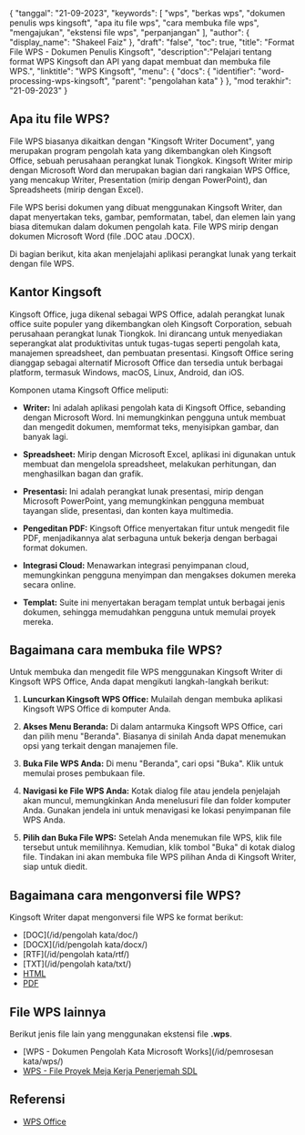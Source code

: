 {
"tanggal": "21-09-2023",
  "keywords": [
"wps",
"berkas wps",
"dokumen penulis wps kingsoft",
"apa itu file wps",
"cara membuka file wps",
"mengajukan",
"ekstensi file wps",
"perpanjangan"
],
  "author": {
"display_name": "Shakeel Faiz"
},
"draft": "false",
"toc": true,
"title": "Format File WPS - Dokumen Penulis Kingsoft",
  "description":"Pelajari tentang format WPS Kingsoft dan API yang dapat membuat dan membuka file WPS.",
"linktitle": "WPS Kingsoft",
  "menu": {
    "docs": {
      "identifier": "word-processing-wps-kingsoft",
"parent": "pengolahan kata"
}
},
"mod terakhir": "21-09-2023"
}

## Apa itu file WPS?

File WPS biasanya dikaitkan dengan "Kingsoft Writer Document", yang merupakan program pengolah kata yang dikembangkan oleh Kingsoft Office, sebuah perusahaan perangkat lunak Tiongkok. Kingsoft Writer mirip dengan Microsoft Word dan merupakan bagian dari rangkaian WPS Office, yang mencakup Writer, Presentation (mirip dengan PowerPoint), dan Spreadsheets (mirip dengan Excel).

File WPS berisi dokumen yang dibuat menggunakan Kingsoft Writer, dan dapat menyertakan teks, gambar, pemformatan, tabel, dan elemen lain yang biasa ditemukan dalam dokumen pengolah kata. File WPS mirip dengan dokumen Microsoft Word (file .DOC atau .DOCX).

Di bagian berikut, kita akan menjelajahi aplikasi perangkat lunak yang terkait dengan file WPS.

## Kantor Kingsoft

Kingsoft Office, juga dikenal sebagai WPS Office, adalah perangkat lunak office suite populer yang dikembangkan oleh Kingsoft Corporation, sebuah perusahaan perangkat lunak Tiongkok. Ini dirancang untuk menyediakan seperangkat alat produktivitas untuk tugas-tugas seperti pengolah kata, manajemen spreadsheet, dan pembuatan presentasi. Kingsoft Office sering dianggap sebagai alternatif Microsoft Office dan tersedia untuk berbagai platform, termasuk Windows, macOS, Linux, Android, dan iOS.

Komponen utama Kingsoft Office meliputi:

- **Writer:** Ini adalah aplikasi pengolah kata di Kingsoft Office, sebanding dengan Microsoft Word. Ini memungkinkan pengguna untuk membuat dan mengedit dokumen, memformat teks, menyisipkan gambar, dan banyak lagi.

- **Spreadsheet:** Mirip dengan Microsoft Excel, aplikasi ini digunakan untuk membuat dan mengelola spreadsheet, melakukan perhitungan, dan menghasilkan bagan dan grafik.

- **Presentasi:** Ini adalah perangkat lunak presentasi, mirip dengan Microsoft PowerPoint, yang memungkinkan pengguna membuat tayangan slide, presentasi, dan konten kaya multimedia.

- **Pengeditan PDF:** Kingsoft Office menyertakan fitur untuk mengedit file PDF, menjadikannya alat serbaguna untuk bekerja dengan berbagai format dokumen.

- **Integrasi Cloud:** Menawarkan integrasi penyimpanan cloud, memungkinkan pengguna menyimpan dan mengakses dokumen mereka secara online.

- **Templat:** Suite ini menyertakan beragam templat untuk berbagai jenis dokumen, sehingga memudahkan pengguna untuk memulai proyek mereka.

## Bagaimana cara membuka file WPS?

Untuk membuka dan mengedit file WPS menggunakan Kingsoft Writer di Kingsoft WPS Office, Anda dapat mengikuti langkah-langkah berikut:

1. **Luncurkan Kingsoft WPS Office:** Mulailah dengan membuka aplikasi Kingsoft WPS Office di komputer Anda.

2. **Akses Menu Beranda:** Di dalam antarmuka Kingsoft WPS Office, cari dan pilih menu "Beranda". Biasanya di sinilah Anda dapat menemukan opsi yang terkait dengan manajemen file.

3. **Buka File WPS Anda:** Di menu "Beranda", cari opsi "Buka". Klik untuk memulai proses pembukaan file.

4. **Navigasi ke File WPS Anda:** Kotak dialog file atau jendela penjelajah akan muncul, memungkinkan Anda menelusuri file dan folder komputer Anda. Gunakan jendela ini untuk menavigasi ke lokasi penyimpanan file WPS Anda.

5. **Pilih dan Buka File WPS:** Setelah Anda menemukan file WPS, klik file tersebut untuk memilihnya. Kemudian, klik tombol "Buka" di kotak dialog file. Tindakan ini akan membuka file WPS pilihan Anda di Kingsoft Writer, siap untuk diedit.

## Bagaimana cara mengonversi file WPS?

Kingsoft Writer dapat mengonversi file WPS ke format berikut:

- [DOC](/id/pengolah kata/doc/)
- [DOCX](/id/pengolah kata/docx/)
- [RTF](/id/pengolah kata/rtf/)
- [TXT](/id/pengolah kata/txt/)
- [HTML](/id/web/html/)
- [PDF](/id/pdf/)

## File WPS lainnya

Berikut jenis file lain yang menggunakan ekstensi file **.wps**.

- [WPS - Dokumen Pengolah Kata Microsoft Works](/id/pemrosesan kata/wps/)
- [WPS - File Proyek Meja Kerja Penerjemah SDL](/id/settings/wps/)

## Referensi
* [WPS Office](https://en.wikipedia.org/wiki/WPS_Office)
